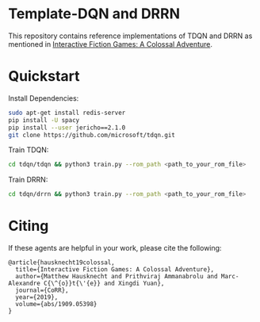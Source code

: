 # Template-DQN and DRRN

This repository contains reference implementations of TDQN and DRRN as mentioned in [Interactive Fiction Games: A Colossal Adventure](https://arxiv.org/abs/1909.05398).

# Quickstart

Install Dependencies:
```bash
sudo apt-get install redis-server
pip install -U spacy
pip install --user jericho==2.1.0
git clone https://github.com/microsoft/tdqn.git
```

Train TDQN:
```bash
cd tdqn/tdqn && python3 train.py --rom_path <path_to_your_rom_file>
```

Train DRRN:
```bash
cd tdqn/drrn && python3 train.py --rom_path <path_to_your_rom_file>
```

# Citing

If these agents are helpful in your work, please cite the following:

```
@article{hausknecht19colossal,
  title={Interactive Fiction Games: A Colossal Adventure},
  author={Matthew Hausknecht and Prithviraj Ammanabrolu and Marc-Alexandre C{\^{o}}t{\'{e}} and Xingdi Yuan},
  journal={CoRR},
  year={2019},
  volume={abs/1909.05398}
}
```
